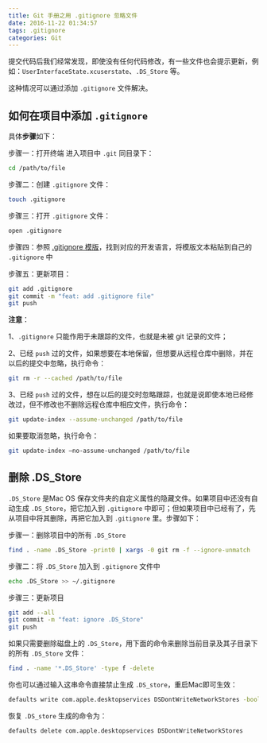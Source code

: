 ```yaml
---
title: Git 手册之用 .gitignore 忽略文件
date: 2016-11-22 01:34:57
tags: .gitignore
categories: Git
---
```


提交代码后我们经常发现，即使没有任何代码修改，有一些文件也会提示更新，例如：`UserInterfaceState.xcuserstate`、`.DS_Store` 等。

这种情况可以通过添加 `.gitignore` 文件解决。

<!--more-->

## 如何在项目中添加 `.gitignore`

具体**步骤**如下：

步骤一：打开终端 进入项目中 `.git` 同目录下：

```bash
cd /path/to/file
```

步骤二：创建 `.gitignore` 文件：

```bash
touch .gitignore
```

步骤三：打开 `.gitignore` 文件：

```bash
open .gitignore
```

步骤四：参照 [.gitignore 模版](https://github.com/github/gitignore)，找到对应的开发语言，将模版文本粘贴到自己的 `.gitignore` 中

步骤五：更新项目：

```bash
git add .gitignore
git commit -m "feat: add .gitignore file"
git push
```

**注意**：

1、`.gitignore` 只能作用于未跟踪的文件，也就是未被 git 记录的文件；

2、已经 `push` 过的文件，如果想要在本地保留，但想要从远程仓库中删除，并在以后的提交中忽略，执行命令：

```bash
git rm -r --cached /path/to/file
```

3、已经 `push` 过的文件，想在以后的提交时忽略跟踪，也就是说即使本地已经修改过，但不修改也不删除远程仓库中相应文件，执行命令：

```bash
git update-index --assume-unchanged /path/to/file
```
如果要取消忽略，执行命令：

```bash
git update-index –no-assume-unchanged /path/to/file
```
  

## 删除 .DS_Store

`.DS_Store` 是Mac OS 保存文件夹的自定义属性的隐藏文件。如果项目中还没有自动生成 `.DS_Store`，把它加入到 `.gitignore` 中即可；但如果项目中已经有了，先从项目中将其删除，再把它加入到 `.gitignore` 里。步骤如下：

步骤一：删除项目中的所有 `.DS_Store`

```bash
find . -name .DS_Store -print0 | xargs -0 git rm -f --ignore-unmatch
```

步骤二：将 `.DS_Store` 加入到 `.gitignore` 文件中

```bash
echo .DS_Store >> ~/.gitignore
```

步骤三：更新项目

```bash
git add --all
git commit -m "feat: ignore .DS_Store"
git push
```

如果只需要删除磁盘上的 `.DS_Store`，用下面的命令来删除当前目录及其子目录下的所有 `.DS_Store` 文件：

```bash
find . -name '*.DS_Store' -type f -delete
```

你也可以通过输入这串命令直接禁止生成 `.DS_store`，重启Mac即可生效：

```bash
defaults write com.apple.desktopservices DSDontWriteNetworkStores -bool TRUE
```

恢复 `.DS_store` 生成的命令为：

```bash
defaults delete com.apple.desktopservices DSDontWriteNetworkStores
```
